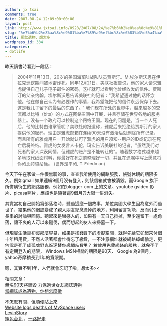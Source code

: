 ```yaml
---
author: jx tsai
comments: true
date: 2007-08-24 12:09:00+00:00
layout: post
link: http://www.jxtsai.info/0928/2007/08/24/%e7%b6%b2%e8%aa%8c%e9%81%ba%e7%89%a9%ef%bc%8c%e6%83%b3%e5%a4%aa%e5%a4%9a/
slug: '%e7%b6%b2%e8%aa%8c%e9%81%ba%e7%89%a9%ef%bc%8c%e6%83%b3%e5%a4%aa%e5%a4%9a'
title: 網誌遺物，想太多
wordpress_id: 334
categories:
- dotlife
---
```


昨天讀書時看到一段話：

  


<blockquote>2004年11月13日，20岁的美国海军陆战队队员贾斯汀。M.埃尔斯沃思在伊拉克巡逻期间被地雷炸死。同年12月21日，美联社报告说，他的家人请求雅虎提供自己儿子电子邮件的密码，这样就可以看到他曾经收发的信件。贾斯汀的父亲约翰。埃尔斯沃思告诉美联社的记者："我希望通过他的话怀念他。他在做自己认为有必要作的事情，我希望能把他的信件永远保存下去。这是我儿子留下的最后的东西了。"  
我们现在所处的世界中，越来越多的交流都以比特（bits）的方式在网络空间中开展，并且存储在世界各地的服务器上。没有一个政府可以控制这个网络王国。现在的问题是，当一个人死后，他的比特由谁掌管呢？美联社的报道称，雅虎后来拒绝给贾斯汀的家人提供他的密码，理由是雅虎邮箱在连续90天没有激活后就删除所有记录，而且所有的雅虎用户一开始就认可了雅虎的用户须知--用户的ID或记录在死亡后将终结。雅虎的女发言人卡伦。玛宏告诉美联社的记者，"虽然我们对死者的家人深表同情，但雅虎的账户是不能转让的"。随着数字格式越来越多地取代纸面材料，你最好在死之前整理好一切，并且在遗嘱中写上愿意将你的比特留给谁。  
(世界是平的, T. Friedman)</blockquote>

  


今天下午在家做一件很無聊的事，查查我所使用的網路服務，帳號休眠的期限多久。例如gmail 如果連續9個月沒有登入，則該信箱就會被消毀。而Google 旗下所併購衍生的網路服務，例如在blogger .com 上的文章、youtube gvideo 影片、picasa照片，應該也是隨著這9個月的大限一併消失。

  
其實當初自己開始寫部落格時，聽過這麼一個故事，某位美國大學生因為意外而過世了，結果他的網誌變成了親人朋友紀念憑悼的地方，利用留言功能，反而引出一長串的討論與回憶。聽起來是蠻感人的，如果有一天自己掛掉，至少還留下一處角落，讓不爽的人可以來韃伐，偶而想起的友人來掃墓一下。  


但現實生活裏卻沒那麼容易，如果是掏錢買下的虛擬空間，就得先給它卯起來付個十年租用費，不然人活著都會忙得忘了繳費，一不注意網址就被網路蟑螂偷走，更何況是死了成孤魂野鬼誰還替你繳網站費用？ 若使用免費網路的服務，就免不了有定期登入的期限， Windows MSN相關的期限是90天、 Google 為9個月，yahoo奇摩稍長到1年的寬限期。

  


嗯，其實不到1年，人們就會忘記了啦，想太多><

  


相關文章：  
[無名90天將銷毀 力保過世女友網誌遺物](http://www.peopo.org/portal.php?op=viewPost&articleId=4032)  
[當網誌成為遺物，你想怎麼做](http://211.20.186.41/blognews/archive/2007/08/02/186053.html)  


  


不怎麼有關，但順便貼上來  
[Website logs deaths of MySpace users](http://www.guardian.co.uk/technology/2007/aug/21/news.myspacehttp://www.guardian.co.uk/technology/2007/aug/21/news.myspace) [  
](http://www.guardian.co.uk/technology/2006/nov/05/news.theobserverhttp://www.guardian.co.uk/technology/2006/nov/05/news.theobserver)[LevinStory](http://www.cnn.com/2007/HEALTH/08/20/obit.miles.levin/index.html?iref=mpstoryview)  
[絕色台北](http://blog.xuite.net/joceinmars/walkaround) ，[一路好走](http://paowang.com/cgi-bin/forum/viewpost.cgi?which=paowang&id=684856)

  
  
  

